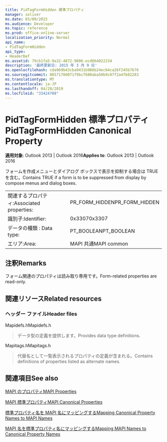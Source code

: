 ```yaml
---
title: PidTagFormHidden 標準プロパティ
manager: soliver
ms.date: 03/09/2015
ms.audience: Developer
ms.topic: reference
ms.prod: office-online-server
localization_priority: Normal
api_name:
- PidTagFormHidden
api_type:
- HeaderDef
ms.assetid: 79cb1fa5-9a32-4872-9806-ecd664022234
description: '最終更新日: 2015 年 3 月 9 日'
ms.openlocfilehash: cda969b43cba9431b986b24ec64ca26f245b7676
ms.sourcegitcommit: 8657170d071f9bcf680aba50b9c07f2a4fb82283
ms.translationtype: MT
ms.contentlocale: ja-JP
ms.lasthandoff: 04/28/2019
ms.locfileid: "33424708"
---
```

# <a name="pidtagformhidden-canonical-property"></a><span data-ttu-id="98a7a-103">PidTagFormHidden 標準プロパティ</span><span class="sxs-lookup"><span data-stu-id="98a7a-103">PidTagFormHidden Canonical Property</span></span>

  
  
<span data-ttu-id="98a7a-104">**適用対象**: Outlook 2013 | Outlook 2016</span><span class="sxs-lookup"><span data-stu-id="98a7a-104">**Applies to**: Outlook 2013 | Outlook 2016</span></span> 
  
<span data-ttu-id="98a7a-105">フォームを作成メニューとダイアログ ボックスで表示を抑制する場合は TRUE を含む。</span><span class="sxs-lookup"><span data-stu-id="98a7a-105">Contains TRUE if a form is to be suppressed from display by compose menus and dialog boxes.</span></span> 
  
|||
|:-----|:-----|
|<span data-ttu-id="98a7a-106">関連するプロパティ:</span><span class="sxs-lookup"><span data-stu-id="98a7a-106">Associated properties:</span></span>  <br/> |<span data-ttu-id="98a7a-107">PR_FORM_HIDDEN</span><span class="sxs-lookup"><span data-stu-id="98a7a-107">PR_FORM_HIDDEN</span></span>  <br/> |
|<span data-ttu-id="98a7a-108">識別子:</span><span class="sxs-lookup"><span data-stu-id="98a7a-108">Identifier:</span></span>  <br/> |<span data-ttu-id="98a7a-109">0x3307</span><span class="sxs-lookup"><span data-stu-id="98a7a-109">0x3307</span></span>  <br/> |
|<span data-ttu-id="98a7a-110">データの種類 : </span><span class="sxs-lookup"><span data-stu-id="98a7a-110">Data type:</span></span>  <br/> |<span data-ttu-id="98a7a-111">PT_BOOLEAN</span><span class="sxs-lookup"><span data-stu-id="98a7a-111">PT_BOOLEAN</span></span>  <br/> |
|<span data-ttu-id="98a7a-112">エリア:</span><span class="sxs-lookup"><span data-stu-id="98a7a-112">Area:</span></span>  <br/> |<span data-ttu-id="98a7a-113">MAPI 共通</span><span class="sxs-lookup"><span data-stu-id="98a7a-113">MAPI common</span></span>  <br/> |
   
## <a name="remarks"></a><span data-ttu-id="98a7a-114">注釈</span><span class="sxs-lookup"><span data-stu-id="98a7a-114">Remarks</span></span>

<span data-ttu-id="98a7a-115">フォーム関連のプロパティは読み取り専用です。</span><span class="sxs-lookup"><span data-stu-id="98a7a-115">Form-related properties are read-only.</span></span> 
  
## <a name="related-resources"></a><span data-ttu-id="98a7a-116">関連リソース</span><span class="sxs-lookup"><span data-stu-id="98a7a-116">Related resources</span></span>

### <a name="header-files"></a><span data-ttu-id="98a7a-117">ヘッダー ファイル</span><span class="sxs-lookup"><span data-stu-id="98a7a-117">Header files</span></span>

<span data-ttu-id="98a7a-118">Mapidefs.h</span><span class="sxs-lookup"><span data-stu-id="98a7a-118">Mapidefs.h</span></span>
  
> <span data-ttu-id="98a7a-119">データ型の定義を提供します。</span><span class="sxs-lookup"><span data-stu-id="98a7a-119">Provides data type definitions.</span></span>
    
<span data-ttu-id="98a7a-120">Mapitags.h</span><span class="sxs-lookup"><span data-stu-id="98a7a-120">Mapitags.h</span></span>
  
> <span data-ttu-id="98a7a-121">代替名として一覧表示されるプロパティの定義が含まれる。</span><span class="sxs-lookup"><span data-stu-id="98a7a-121">Contains definitions of properties listed as alternate names.</span></span>
    
## <a name="see-also"></a><span data-ttu-id="98a7a-122">関連項目</span><span class="sxs-lookup"><span data-stu-id="98a7a-122">See also</span></span>



[<span data-ttu-id="98a7a-123">MAPI のプロパティ</span><span class="sxs-lookup"><span data-stu-id="98a7a-123">MAPI Properties</span></span>](mapi-properties.md)
  
[<span data-ttu-id="98a7a-124">MAPI 標準プロパティ</span><span class="sxs-lookup"><span data-stu-id="98a7a-124">MAPI Canonical Properties</span></span>](mapi-canonical-properties.md)
  
[<span data-ttu-id="98a7a-125">標準プロパティ名を MAPI 名にマッピングする</span><span class="sxs-lookup"><span data-stu-id="98a7a-125">Mapping Canonical Property Names to MAPI Names</span></span>](mapping-canonical-property-names-to-mapi-names.md)
  
[<span data-ttu-id="98a7a-126">MAPI 名を標準プロパティ名にマッピングする</span><span class="sxs-lookup"><span data-stu-id="98a7a-126">Mapping MAPI Names to Canonical Property Names</span></span>](mapping-mapi-names-to-canonical-property-names.md)

